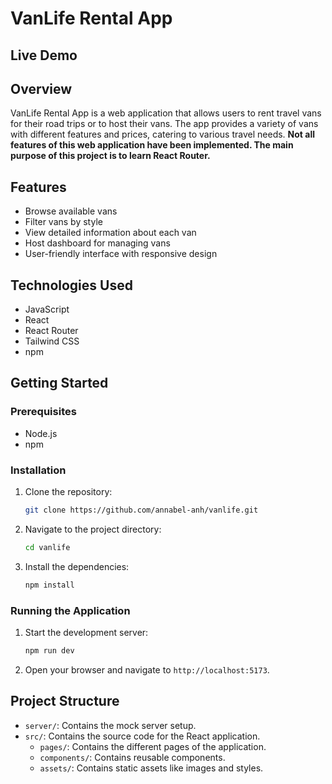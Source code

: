 # VanLife Rental App

## Live Demo

## Overview

VanLife Rental App is a web application that allows users to rent travel vans for their road trips or to host their 
vans. The app provides a variety of vans with different features and prices, catering to various travel needs. **Not 
all features of this web application have been implemented. The main purpose of this project is to learn 
React Router.**

## Features

- Browse available vans
- Filter vans by style
- View detailed information about each van
- Host dashboard for managing vans
- User-friendly interface with responsive design

## Technologies Used

- JavaScript
- React
- React Router
- Tailwind CSS
- npm

## Getting Started

### Prerequisites

- Node.js
- npm

### Installation

1. Clone the repository:
    ```sh
    git clone https://github.com/annabel-anh/vanlife.git
    ```
2. Navigate to the project directory:
    ```sh
    cd vanlife
    ```
3. Install the dependencies:
    ```sh
    npm install
    ```

### Running the Application

1. Start the development server:
    ```sh
    npm run dev
    ```
2. Open your browser and navigate to `http://localhost:5173`.

## Project Structure

- `server/`: Contains the mock server setup.
- `src/`: Contains the source code for the React application.
    - `pages/`: Contains the different pages of the application.
    - `components/`: Contains reusable components.
    - `assets/`: Contains static assets like images and styles.

